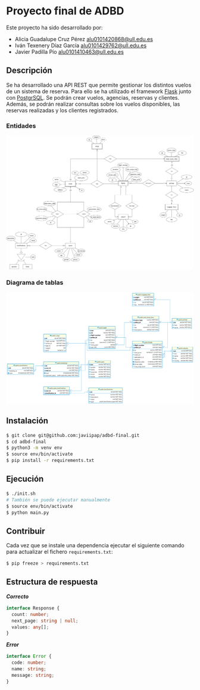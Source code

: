 # Proyecto final de ADBD

Este proyecto ha sido desarrollado por:

- Alicia Guadalupe Cruz Pérez [alu0101420868@ull.edu.es](mailto:alu0101420868@ull.edu.es)
- Iván Texenery Díaz García [alu0101429762@ull.edu.es](mailto:alu0101429762@ull.edu.es)
- Javier Padilla Pío [alu0101410463@ull.edu.es](mailto:alu0101410463@ull.edu.es)

## Descripción

Se ha desarrollado una API REST que permite gestionar los distintos vuelos de un
sistema de reserva. Para ello se ha utilizado el framework
[Flask](https://flask.palletsprojects.com/en/3.0.x/) junto con
[PostgrSQL](https://www.postgresql.org/). Se podrán crear vuelos, agencias,
reservas y clientes. Además, se podrán realizar consultas sobre los vuelos
disponibles, las reservas realizadas y los clientes registrados.

### Entidades

![Entidad relación](./doc/imgs/erd.png)

### Diagrama de tablas

![Diagrama de tablas](./doc/imgs/relational.png)

## Instalación

```bash
$ git clone git@github.com:javiipap/adbd-final.git
$ cd adbd-final
$ python3 -m venv env
$ source env/bin/activate
$ pip install -r requirements.txt

```

## Ejecución

```bash
$ ./init.sh
# También se puede ejecutar manualmente
$ source env/bin/activate
$ python main.py
```

## Contribuir

Cada vez que se instale una dependencia ejecutar el siguiente comando para actualizar el fichero `requirements.txt`:

```bash
$ pip freeze > requirements.txt
```

## Estructura de respuesta

**_Correcto_**

```ts
interface Response {
  count: number;
  next_page: string | null;
  values: any[];
}
```

**_Error_**

```ts
interface Error {
  code: number;
  name: string;
  message: string;
}
```
